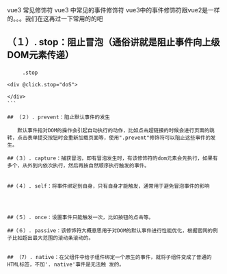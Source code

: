 vue3 常见修饰符
vue3 中常见的事件修饰符
vue3中的事件修饰符跟vue2是一样的。。。我们在这再过一下常用的的吧

## （１）. stop：阻止冒泡（通俗讲就是阻止事件向上级DOM元素传递）
```
　　　.stop

<div @click.stop="doS">

</div>
```　

## （２）. prevent：阻止默认事件的发生

　　默认事件指对DOM的操作会引起自动执行的动作，比如点击超链接的时候会进行页面的跳转，点击表单提交按钮时会重新加载页面等，使用".prevent"修饰符可以阻止这些事件的发生。

##（３）. capture：捕获冒泡，即有冒泡发生时，有该修饰符的dom元素会先执行，如果有多个，从外到内依次执行，然后再按自然顺序执行触发的事件。

　　　
##（４）. self：将事件绑定到自身，只有自身才能触发，通常用于避免冒泡事件的影响




##（５）. once：设置事件只能触发一次，比如按钮的点击等。

##（６）. passive：该修饰符大概意思用于对DOM的默认事件进行性能优化，根据官网的例子比如超出最大范围的滚动条滚动的。


## （7）. native：在父组件中给子组件绑定一个原生的事件，就将子组件变成了普通的HTML标签，不加'. native'事件是无法触 发的。
